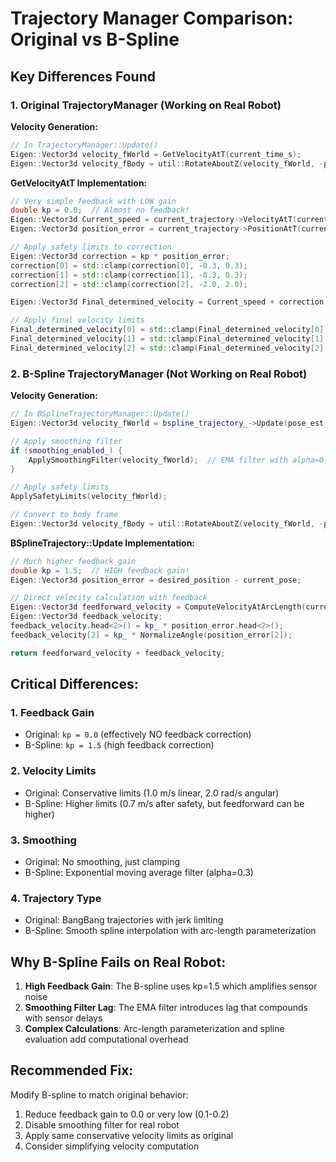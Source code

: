 # Trajectory Manager Comparison: Original vs B-Spline

## Key Differences Found

### 1. Original TrajectoryManager (Working on Real Robot)

**Velocity Generation:**
```cpp
// In TrajectoryManager::Update()
Eigen::Vector3d velocity_fWorld = GetVelocityAtT(current_time_s);
Eigen::Vector3d velocity_fBody = util::RotateAboutZ(velocity_fWorld, -pose_est[2]);
```

**GetVelocityAtT Implementation:**
```cpp
// Very simple feedback with LOW gain
double kp = 0.0;  // Almost no feedback!
Eigen::Vector3d Current_speed = current_trajectory->VelocityAtT(current_time_s);
Eigen::Vector3d position_error = current_trajectory->PositionAtT(current_time_s) - Current_position_fWorld;

// Apply safety limits to correction
Eigen::Vector3d correction = kp * position_error;
correction[0] = std::clamp(correction[0], -0.3, 0.3);
correction[1] = std::clamp(correction[1], -0.3, 0.3);
correction[2] = std::clamp(correction[2], -2.0, 2.0);

Eigen::Vector3d Final_determined_velocity = Current_speed + correction;

// Apply final velocity limits
Final_determined_velocity[0] = std::clamp(Final_determined_velocity[0], -1.0, 1.0);
Final_determined_velocity[1] = std::clamp(Final_determined_velocity[1], -1.0, 1.0);
Final_determined_velocity[2] = std::clamp(Final_determined_velocity[2], -2.0, 2.0);
```

### 2. B-Spline TrajectoryManager (Not Working on Real Robot)

**Velocity Generation:**
```cpp
// In BSplineTrajectoryManager::Update()
Eigen::Vector3d velocity_fWorld = bspline_trajectory_->Update(pose_est, current_time);

// Apply smoothing filter
if (smoothing_enabled_) {
    ApplySmoothingFilter(velocity_fWorld);  // EMA filter with alpha=0.3
}

// Apply safety limits
ApplySafetyLimits(velocity_fWorld);

// Convert to body frame
Eigen::Vector3d velocity_fBody = util::RotateAboutZ(velocity_fWorld, -pose_est[2]);
```

**BSplineTrajectory::Update Implementation:**
```cpp
// Much higher feedback gain
double kp = 1.5;  // HIGH feedback gain!
Eigen::Vector3d position_error = desired_position - current_pose;

// Direct velocity calculation with feedback
Eigen::Vector3d feedforward_velocity = ComputeVelocityAtArcLength(current_arc_length);
Eigen::Vector3d feedback_velocity;
feedback_velocity.head<2>() = kp_ * position_error.head<2>();
feedback_velocity[2] = kp_ * NormalizeAngle(position_error[2]);

return feedforward_velocity + feedback_velocity;
```

## Critical Differences:

### 1. **Feedback Gain**
- Original: `kp = 0.0` (effectively NO feedback correction)
- B-Spline: `kp = 1.5` (high feedback correction)

### 2. **Velocity Limits**
- Original: Conservative limits (1.0 m/s linear, 2.0 rad/s angular)
- B-Spline: Higher limits (0.7 m/s after safety, but feedforward can be higher)

### 3. **Smoothing**
- Original: No smoothing, just clamping
- B-Spline: Exponential moving average filter (alpha=0.3)

### 4. **Trajectory Type**
- Original: BangBang trajectories with jerk limiting
- B-Spline: Smooth spline interpolation with arc-length parameterization

## Why B-Spline Fails on Real Robot:

1. **High Feedback Gain**: The B-spline uses kp=1.5 which amplifies sensor noise
2. **Smoothing Filter Lag**: The EMA filter introduces lag that compounds with sensor delays
3. **Complex Calculations**: Arc-length parameterization and spline evaluation add computational overhead

## Recommended Fix:

Modify B-spline to match original behavior:
1. Reduce feedback gain to 0.0 or very low (0.1-0.2)
2. Disable smoothing filter for real robot
3. Apply same conservative velocity limits as original
4. Consider simplifying velocity computation